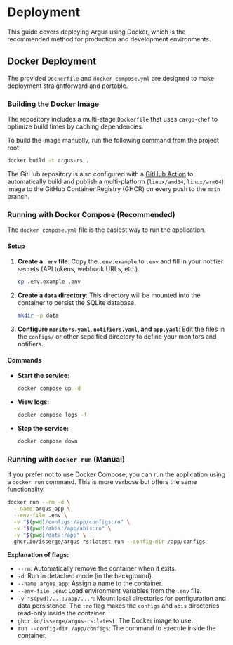 # Deployment

This guide covers deploying Argus using Docker, which is the recommended method for production and development environments.

## Docker Deployment

The provided `Dockerfile` and `docker compose.yml` are designed to make deployment straightforward and portable.

### Building the Docker Image

The repository includes a multi-stage `Dockerfile` that uses `cargo-chef` to optimize build times by caching dependencies.

To build the image manually, run the following command from the project root:
```bash
docker build -t argus-rs .
```
The GitHub repository is also configured with a [GitHub Action](../.github/workflows/docker-publish.yml) to automatically build and publish a multi-platform (`linux/amd64`, `linux/arm64`) image to the GitHub Container Registry (GHCR) on every push to the `main` branch.

### Running with Docker Compose (Recommended)

The `docker compose.yml` file is the easiest way to run the application.

#### Setup

1.  **Create a `.env` file**: Copy the `.env.example` to `.env` and fill in your notifier secrets (API tokens, webhook URLs, etc.).
    ```bash
    cp .env.example .env
    ```
2.  **Create a `data` directory**: This directory will be mounted into the container to persist the SQLite database.
    ```bash
    mkdir -p data
    ```
3.  **Configure `monitors.yaml`, `notifiers.yaml`, and `app.yaml`**: Edit the files in the `configs/` or other sepcified directory to define your monitors and notifiers.

#### Commands

-   **Start the service:**
    ```bash
    docker compose up -d
    ```
-   **View logs:**
    ```bash
    docker compose logs -f
    ```
-   **Stop the service:**
    ```bash
    docker compose down
    ```

### Running with `docker run` (Manual)

If you prefer not to use Docker Compose, you can run the application using a `docker run` command. This is more verbose but offers the same functionality.

```bash
docker run --rm -d \
  --name argus_app \
  --env-file .env \
  -v "$(pwd)/configs:/app/configs:ro" \
  -v "$(pwd)/abis:/app/abis:ro" \
  -v "$(pwd)/data:/app" \
  ghcr.io/isserge/argus-rs:latest run --config-dir /app/configs
```

**Explanation of flags:**
- `--rm`: Automatically remove the container when it exits.
- `-d`: Run in detached mode (in the background).
- `--name argus_app`: Assign a name to the container.
- `--env-file .env`: Load environment variables from the `.env` file.
- `-v "$(pwd)/...:/app/..."`: Mount local directories for configuration and data persistence. The `:ro` flag makes the `configs` and `abis` directories read-only inside the container.
- `ghcr.io/isserge/argus-rs:latest`: The Docker image to use.
- `run --config-dir /app/configs`: The command to execute inside the container.

